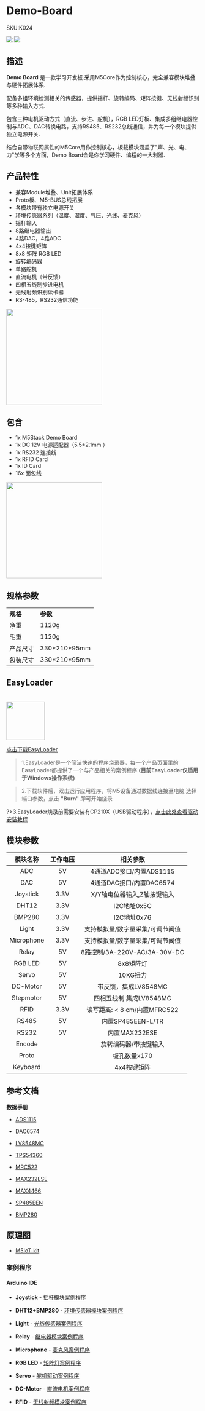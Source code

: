 # Demo-Board

<el-tag effect="plain">SKU:K024</el-tag>

<div class="product_pic"><img src="https://m5stack.oss-cn-shenzhen.aliyuncs.com/image/m5-docs_homepage/app/app_DemoBoard_01.webp"> <img src="assets/img/product_pics/app/Demo-Board/Demo-Board_02.webp"></div>

## 描述

**Demo Board** 是一款学习开发板.采用M5Core作为控制核心，完全兼容模块堆叠与硬件拓展体系.

配备多组环境检测相关的传感器，提供摇杆、旋转编码、矩阵按键、无线射频识别等多种输入方式.

包含三种电机驱动方式（直流、步进、舵机），RGB LED灯板、集成多组继电器控制与ADC、DAC转换电路，支持RS485、RS232总线通信，并为每一个模块提供独立电源开关.

结合自带物联网属性的M5Core用作控制核心，板载模块涵盖了"声、光、电、力"学等多个方面，Demo Board会是你学习硬件、编程的一大利器.

## 产品特性

-  兼容Module堆叠、Unit拓展体系
-  Proto板、M5-BUS总线拓展
-  各模块带有独立电源开关
-  环境传感器系列（温度、湿度、气压、光线、麦克风）
-  摇杆输入
-  8路继电器输出
-  4路DAC，4路ADC
-  4x4按键矩阵
-  8x8 矩阵 RGB LED
-  旋转编码器
-  单路舵机
-  直流电机（带反馈）
-  四相五线制步进电机
-  无线射频识别读卡器
-  RS-485，RS232通信功能
 
<img src="assets/img/product_pics/app/Demo-Board/Demo-Board_03.webp" width="250" height="250">

## 包含

- 1x M5Stack Demo Board
- 1x DC 12V 电源适配器（5.5*2.1mm ）
- 1x RS232 连接线
- 1x RFID Card
- 1x ID Card
- 16x 面包线

<img src="assets/img/product_pics/app/Demo-Board/Demo-Board_04.webp" width="250" height="250">

## 规格参数

<table>
   <tr style="font-weight:bold">
      <td>规格</td>
      <td>参数</td>
   </tr>
   <tr>
      <td>净重</td>
      <td>1120g</td>
   </tr>
   <tr>
      <td>毛重</td>
      <td>1120g</td>
   </tr>
   <tr>
      <td>产品尺寸</td>
      <td>330*210*95mm</td>
   </tr>
   <tr>
      <td>包装尺寸</td>
      <td>330*210*95mm</td>
   </tr>
 </table>

## EasyLoader

<img src="https://m5stack.oss-cn-shenzhen.aliyuncs.com/image/EasyLoader_logo.webp" width="100px" style="margin-top:20px">

<a href="https://m5stack.oss-cn-shenzhen.aliyuncs.com/EasyLoader/Application/Demo%20Board/EasyLoader_APP_Demo_Board.exe"><el-button type="primary">点击下载EasyLoader</el-button></a>

>1.EasyLoader是一个简洁快速的程序烧录器，每一个产品页面里的EasyLoader都提供了一个与产品相关的案例程序.**(目前EasyLoader仅适用于Windows操作系统)**

>2.下载软件后，双击运行应用程序，将M5设备通过数据线连接至电脑,选择端口参数，点击 **"Burn"** 即可开始烧录

?>3.EasyLoader烧录前需要安装有CP210X（USB驱动程序），[点击此处查看驱动安装教程](zh_CN/related_documents/M5Burner#安装串口驱动)


## 模块参数

| **模块名称** | **工作电压**  |**相关参数** |
| :------: | :------: | :------: |
| ADC | 5V | 4通道ADC接口/内置ADS1115 |
| DAC | 5V | 4通道DAC接口/内置DAC6574 |
| Joystick | 3.3V | X/Y轴电位器输入,Z轴按键输入  |
| DHT12  | 3.3V | I2C地址0x5C |
| BMP280 | 3.3V | I2C地址0x76  |
| Light | 3.3V  | 支持模拟量/数字量采集/可调节阀值  |
| Microphone| 3.3V  | 支持模拟量/数字量采集/可调节阀值 |
| Relay	| 5V  | 8路控制/3A-220V-AC/3A-30V-DC  |
| RGB LED| 5V  | 8x8矩阵灯  |
| Servo  | 5V  |  10KG扭力 |
| DC-Motor | 5V  |  带反馈，集成LV8548MC|
| Stepmotor | 5V | 四相五线制 集成LV8548MC|
| RFID | 3.3V | 读写距离: < 8 cm/内置MFRC522 |
| RS485	| 5V  | 内置SP485EEN-L/TR |
| RS232| 5V  | 内置MAX232ESE |
| Encode |  | 旋转编码器/带按键输入|
| Proto |  | 板孔数量x170|
| Keyboard|   | 4x4按键矩阵  |

## 参考文档

**数据手册**

- [ADS1115](https://m5stack.oss-cn-shenzhen.aliyuncs.com/resource/docs/datasheet/application/ads1115_en.pdf)

- [DAC6574](https://m5stack.oss-cn-shenzhen.aliyuncs.com/resource/docs/datasheet/application/dac6574_en.pdf)

- [LV8548MC](https://m5stack.oss-cn-shenzhen.aliyuncs.com/resource/docs/datasheet/application/LV8548MC_en.pdf)

- [TPS54360](https://m5stack.oss-cn-shenzhen.aliyuncs.com/resource/docs/datasheet/application/tps54360_en.pdf)

- [MRC522](https://m5stack.oss-cn-shenzhen.aliyuncs.com/resource/docs/datasheet/module/MFRC522_en.pdf)

- [MAX232ESE](https://m5stack.oss-cn-shenzhen.aliyuncs.com/resource/docs/datasheet/application/MAX232ESE_en.pdf)

- [MAX4466](https://m5stack.oss-cn-shenzhen.aliyuncs.com/resource/docs/datasheet/application/MAX4466_datasheet_en.pdf)

- [SP485EEN](https://m5stack.oss-cn-shenzhen.aliyuncs.com/resource/docs/datasheet/hat/SP485EEN_en.pdf)

- [BMP280](https://m5stack.oss-cn-shenzhen.aliyuncs.com/resource/docs/datasheet/hat/BMP280-DS001-11_en.pdf)

## 原理图

- [M5IoT-kit](https://github.com/m5stack/M5-Schematic/tree/master/Applications/M5IoT-kit)

### 案例程序

#### Arduino IDE

-  **Joystick** - [摇杆模块案例程序](https://github.com/m5stack/M5-ProductExampleCodes/tree/master/App/M5IoT-kit/joystick)

-  **DHT12+BMP280** - [环境传感器模块案例程序](https://github.com/m5stack/M5Stack/tree/master/examples/Unit/ENV)

-  **Light** - [光线传感器案例程序](https://github.com/m5stack/M5Stack/tree/master/examples/Unit/Light)

-  **Relay** - [继电器模块案例程序](https://github.com/m5stack/M5Stack/tree/master/examples/Unit/Relay)

-  **Microphone** - [麦克风案例程序](https://github.com/m5stack/M5-ProductExampleCodes/tree/master/App/M5IoT-kit/Microphone)

-  **RGB LED** - [矩阵灯案例程序](https://github.com/m5stack/M5-ProductExampleCodes/tree/master/Unit/NEOPIXEL/Arduino)

-  **Servo** - [舵机驱动案例程序](https://github.com/m5stack/M5-ProductExampleCodes/tree/master/App/M5IoT-kit/servo)

-  **DC-Motor** - [直流电机案例程序](https://github.com/m5stack/M5-ProductExampleCodes/tree/master/App/M5IoT-kit/DC-Motor)

-  **RFID** - [无线射频模块案例程序](https://github.com/m5stack/M5Stack/tree/master/examples/Unit/RFID)

<script>

   var purchase_link = 'https://m5stack.com/collections/m5-application/products/iot-learning-kit';

   var quickstart_link = 'https://m5stack.oss-cn-shenzhen.aliyuncs.com/resource/docs/Demo-Board_cn.pdf';
   
   anchor_search(purchase_link,quickstart_link);
   scrollFunc();

</script>